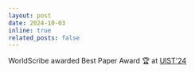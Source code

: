 ```yaml
---
layout: post
date: 2024-10-03
inline: true
related_posts: false
---
```


WorldScribe awarded Best Paper Award 🏆 at [UIST'24](https://uist.acm.org/2024/)
